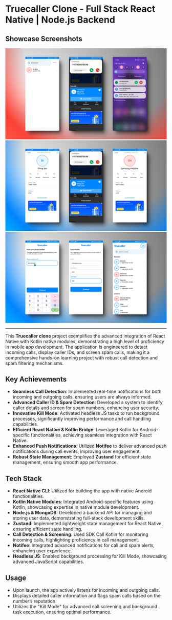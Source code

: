 # Truecaller Clone - Full Stack React Native | Node.js Backend

## Showcase Screenshots

![Truecaller Clone Features](showcase/1.png)
![Truecaller Clone](showcase/2.png)
![Truecaller Clone](showcase/3.png)

---

This **Truecaller clone** project exemplifies the advanced integration of React Native with Kotlin native modules, demonstrating a high level of proficiency in mobile app development. The application is engineered to detect incoming calls, display caller IDs, and screen spam calls, making it a comprehensive hands-on learning project with robust call detection and spam filtering mechanisms.

## Key Achievements

- **Seamless Call Detection**: Implemented real-time notifications for both incoming and outgoing calls, ensuring users are always informed.
- **Advanced Caller ID & Spam Detection**: Developed a system to identify caller details and screen for spam numbers, enhancing user security.
- **Innovative Kill Mode**: Activated headless JS tasks to run background processes, significantly improving performance and call handling capabilities.
- **Efficient React Native & Kotlin Bridge**: Leveraged Kotlin for Android-specific functionalities, achieving seamless integration with React Native.
- **Enhanced Push Notifications**: Utilized **Notifee** to deliver advanced push notifications during call events, improving user engagement.
- **Robust State Management**: Employed **Zustand** for efficient state management, ensuring smooth app performance.

## Tech Stack

- **React Native CLI**: Utilized for building the app with native Android functionalities.
- **Kotlin Native Modules**: Integrated Android-specific features using Kotlin, showcasing expertise in native module development.
- **Node.js & MongoDB**: Developed a backend API for managing and storing user data, demonstrating full-stack development skills.
- **Zustand**: Implemented lightweight state management for React Native, ensuring efficient state handling.
- **Call Detection & Screening**: Used SDK Call Kotlin for monitoring incoming calls, highlighting proficiency in call management.
- **Notifee**: Integrated advanced notifications for call and spam alerts, enhancing user experience.
- **Headless JS**: Enabled background processing for Kill Mode, showcasing advanced JavaScript capabilities.

## Usage

- Upon launch, the app actively listens for incoming and outgoing calls.
- Displays detailed caller information and flags spam calls based on the number’s reputation.
- Utilizes the "Kill Mode" for advanced call screening and background task execution, ensuring optimal performance.


